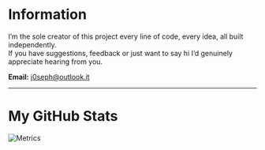 # Information

I’m the sole creator of this project every line of code, every idea, all built independently.  
If you have suggestions, feedback or just want to say hi I’d genuinely appreciate hearing from you.

**Email:** [j0seph@outlook.it](mailto:j0seph@outlook.it)

---

# My GitHub Stats

![Metrics](https://raw.githubusercontent.com/j3oe/metrics/master/metrics.terminal.svg)
